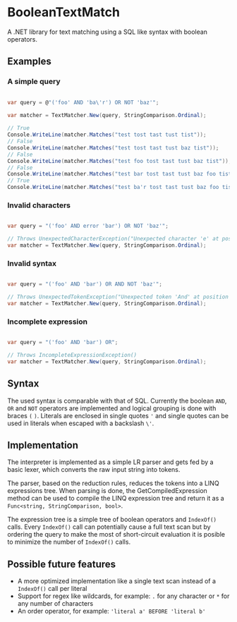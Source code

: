 BooleanTextMatch
=================

A .NET library for text matching using a SQL like syntax with boolean operators.


Examples
--------

### A simple query

```csharp

var query = @"('foo' AND 'ba\'r') OR NOT 'baz'";

var matcher = TextMatcher.New(query, StringComparison.Ordinal);
            
// True
Console.WriteLine(matcher.Matches("test tost tast tust tist"));
// False
Console.WriteLine(matcher.Matches("test tost tast tust baz tist"));
// False
Console.WriteLine(matcher.Matches("test foo tost tast tust baz tist"));
// False
Console.WriteLine(matcher.Matches("test bar tost tast tust baz foo tist"));
// True
Console.WriteLine(matcher.Matches("test ba'r tost tast tust baz foo tist"));

```

### Invalid characters

```csharp

var query = "('foo' AND error 'bar') OR NOT 'baz'";

// Throws UnexpectedCharacterException("Unexpected character 'e' at position '11'")
var matcher = TextMatcher.New(query, StringComparison.Ordinal);

```

### Invalid syntax

```csharp

var query = "('foo' AND 'bar') OR AND NOT 'baz'";

// Throws UnexpectedTokenException("Unexpected token 'And' at position '21'")
var matcher = TextMatcher.New(query, StringComparison.Ordinal);

```

### Incomplete expression

```csharp

var query = "('foo' AND 'bar') OR";

// Throws IncompleteExpressionException()
var matcher = TextMatcher.New(query, StringComparison.Ordinal);

```


Syntax
------

The used syntax is comparable with that of SQL. Currently the boolean `AND`, `OR` and `NOT` operators are implemented and logical grouping is done with braces `(` `)`. Literals are enclosed in single quotes `'` and single quotes can be used in literals when escaped with a backslash `\'`. 


Implementation
--------------

The interpreter is implemented as a simple LR parser and gets fed by a basic lexer, which converts the raw input string into tokens.

The parser, based on the reduction rules, reduces the tokens into a LINQ expressions tree. When parsing is done, the GetCompiledExpression method can be used to compile the LINQ expression tree and return it as a `Func<string, StringComparison, bool>`.

The expression tree is a simple tree of boolean operators and `IndexOf()` calls. Every `IndexOf()` call can potentially cause a full text scan but by ordering the query to make the most of short-circuit evaluation it is posible to minimize the number of `IndexOf()` calls.


Possible future features
------------------------

* A more optimized implementation like a single text scan instead of a `IndexOf()` call per literal 
* Support for regex like wildcards, for example: `.` for any character or `*` for any number of characters
* An order operator, for example: `'literal a' BEFORE 'literal b'`
